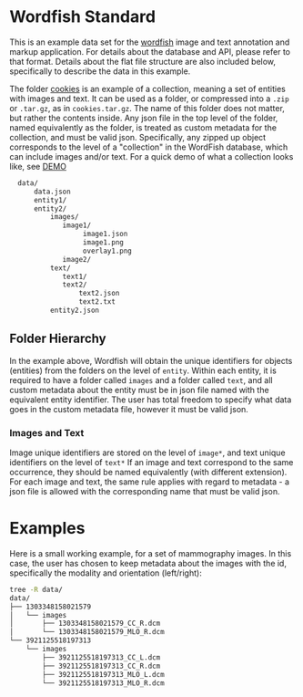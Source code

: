 # Wordfish Standard

This is an example data set for the [wordfish](http://www.github.com/radinformatics/wordfish) image and text annotation and markup application. For details about the database and API, please refer to that format. Details about the flat file structure are also included below, specifically to describe the data in this example.

The folder [cookies](demo/cookies) is an example of a collection, meaning a set of entities with images and text. It can be used as a folder, or compressed into a `.zip` or `.tar.gz`, as in `cookies.tar.gz`. The name of this folder does not matter, but rather the contents inside. Any json file in the top level of the folder, named equivalently as the folder, is treated as custom metadata for the collection, and must be valid json. Specifically, any zipped up object corresponds to the level of a "collection" in the WordFish database, which can include images and/or text. For a quick demo of what a collection looks like, see [DEMO](https://radinformatics.github.io/wordfish-standard/demo/)


```bash
  data/   
      data.json
      entity1/
      entity2/
          images/
             image1/
                  image1.json
                  image1.png
                  overlay1.png
             image2/
          text/
             text1/
             text2/
                 text2.json
                 text2.txt              
          entity2.json
```

## Folder Hierarchy
In the example above, Wordfish will obtain the unique identifiers for objects (entities) from the folders on the level of `entity`. Within each entity, it is required to have a folder called `images` and a folder called `text`, and all custom metadata about the entity must be in json file named with the equivalent entity identifier. The user has total freedom to specify what data goes in the custom metadata file, however it must be valid json.


### Images and Text
Image unique identifiers are stored on the level of `image*`, and text unique identifiers on the level of `text*` If an image and text correspond to the same occurrence, they should be named equivalently (with different extension). For each image and text, the same rule applies with regard to metadata - a json file is allowed with the corresponding name that must be valid json. 


# Examples

Here is a small working example, for a set of mammography images. In this case, the user has chosen to keep metadata about the images with the id, specifically the modality and orientation (left/right):

```bash
tree -R data/
data/
├── 1303348158021579
│   └── images
│       ├── 1303348158021579_CC_R.dcm
│       └── 1303348158021579_MLO_R.dcm
└── 3921125518197313
    └── images
        ├── 3921125518197313_CC_L.dcm
        ├── 3921125518197313_CC_R.dcm
        ├── 3921125518197313_MLO_L.dcm
        └── 3921125518197313_MLO_R.dcm
```
